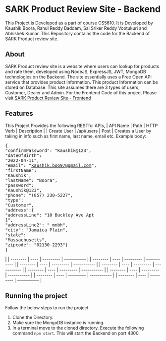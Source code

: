 # SARK Product Review Site - Backend

This Project is Developed as a part of course CS5610. It is Developed by Kaushik Boora, Rahul Reddy Baddam, Sai Sriker Reddy Vootukuri and Abhishek Kumar.
This Repository contains the code for the Backend of SARK Product review site.

## About

SARK Product review site is a website where users can lookup for products and rate them, developed using NodeJS, ExpressJS, JWT, MongoDB technologies on the Backend.
The site essentially uses a Free Open API service that provides product information. This product Information can be stored on Database. This site assumes there are 3 types of users, Customer, Dealer and Admin.
For the Frontend Code of this project Please visit [SARK Product Review Site - Frontend](https://github.com/BooraKaushik/SARK-Product-Review-Site-Frontend)

## Features

This Project Provides the following RESTful APIs,
| API Name | Path | HTTP Verb | Description |
| Create User | /api/users | Post | Creates a User by taking in info such as first name, last name, email etc. Example body: <pre>{<br>"confirmPassword": "Kaushik@123",<br>"dateOfBirth": "2022-04-11",<br>"email": "kaushik.boo97@gmail.com",<br>"firstName": "Kaushik",<br>"lastName": "Boora",<br>"password": "Kaushik@123",<br>"phone": "(857) 230-5227",<br>"type": "Customer",<br>"address":{<br>"addressLine": "10 Buckley Ave Apt 1",<br>"addressLine2": " mnbh",<br>"city": "Jamaica Plain",<br>"state": "Massachusetts",<br>"zipcode": "02130-2293"}<br>}</pre> |
| -------- | ---- | --------- | ----------- |
| -------- | ---- | --------- | ----------- |
| -------- | ---- | --------- | ----------- |
| -------- | ---- | --------- | ----------- |
| -------- | ---- | --------- | ----------- |
| -------- | ---- | --------- | ----------- |
| -------- | ---- | --------- | ----------- |
| -------- | ---- | --------- | ----------- |

## Running the project

Follow the below steps to run the project

1. Clone the Directory.
2. Make sure the MongoDB instance is running.
3. In a terminal move to the cloned directory. Execute the following command `npm start`. This will start the Backend on port 4300.
